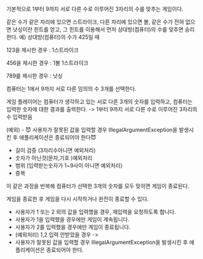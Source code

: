 기본적으로 1부터 9까지 서로 다른 수로 이루어진 3자리의 수를 맞추는 게임이다.

같은 수가 같은 자리에 있으면 스트라이크, 다른 자리에 있으면 볼, 같은 수가 전혀 없으면 낫싱이란 힌트를 얻고, 그 힌트를 이용해서 먼저 상대방(컴퓨터)의 수를 맞추면 승리한다.
예) 상대방(컴퓨터)의 수가 425일 때

123을 제시한 경우 : 1스트라이크

456을 제시한 경우 : 1볼 1스트라이크

789를 제시한 경우 : 낫싱


컴퓨터는 1에서 9까지 서로 다른 임의의 수 3개를 선택한다.

게임 플레이어는 컴퓨터가 생각하고 있는 서로 다른 3개의 숫자를 입력하고, 컴퓨터는 입력한 숫자에 대한 결과를 출력한다.
-> 1부터 9까지 서로 다른 수로 이루어진 3자리의 수 입력받음

(예외) - 😈 사용자가 잘못된 값을 입력할 경우 IllegalArgumentException을 발생시킨 후 애플리케이션은 종료되어야 한다😈
 
 - 길이 검증 (3자리수아니면 예외처리)
 - 숫자가 아닌것(문자,기호 )예외처리
 - 범위 (입력받는숫자가 1~9사이 아니면 예외처리)
 - 중복 

이 같은 과정을 반복해 컴퓨터가 선택한 3개의 숫자를 모두 맞히면 게임이 종료된다.

게임을 종료한 후 게임을 다시 시작하거나 완전히 종료할 수 있다.

- 사용자가 1 또는 2 외의 값을 입력했을 경우, 재입력을 요청하도록 합니다.
- 사용자가 1을 입력했을 경우에만 게임이 계속됩니다.
- 사용자가 2를 입력했을 경우에만 게임이 종료됩니다.
- (예외처리) 1,2 입력 안받았을 경우 ->
- 사용자가 잘못된 값을 입력할 경우 IllegalArgumentException을 발생시킨 후 애플리케이션은 종료되어야 한다.